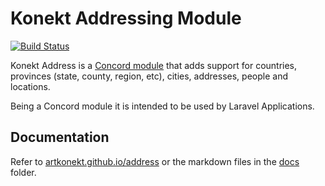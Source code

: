 # Konekt Addressing Module

[![Build Status](https://travis-ci.org/artkonekt/address.png?branch=master)](https://travis-ci.org/artkonekt/address)

Konekt Address is a [Concord module](https://artkonekt.github.io/concord/#/modules) that adds support for countries, provinces (state, county, region, etc), cities, addresses, people and locations.

Being a Concord module it is intended to be used by Laravel Applications.

## Documentation

Refer to [artkonekt.github.io/address](https://artkonekt.github.io/address) or the markdown files in the [docs](docs/) folder.
